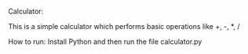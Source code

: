 Calculator:

This is a simple calculator which performs basic operations like +, -, *, /

How to run:
Install Python and then run the file calculator.py
